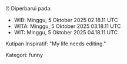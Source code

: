 ⏰ Diperbarui pada:
- WIB: Minggu, 5 Oktober 2025 02.18.11 UTC
- WITA: Minggu, 5 Oktober 2025 03.18.11 UTC
- WIT: Minggu, 5 Oktober 2025 04.18.11 UTC

Kutipan Inspiratif:
"My life needs editing."


Kategori: funny


